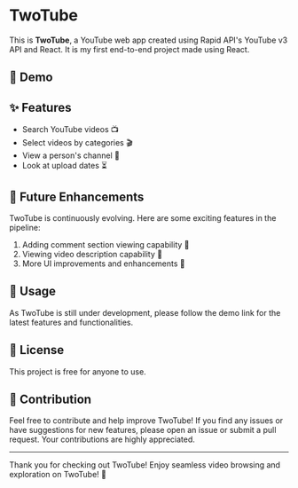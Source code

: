 # TwoTube

<!-- ![TwoTube Logo](https://your-project-logo-url.png) -->

This is **TwoTube**, a YouTube web app created using Rapid API's YouTube v3 API and React. It is my first end-to-end project made using React.

## 🚀 Demo

<!-- ![TwoTube Preview](https://your-preview-image-url.png) -->

<!-- Check out the live demo [here](https://your-live-demo-url.com). -->

## ✨ Features

- Search YouTube videos 📺
- Select videos by categories 🎬
- View a person's channel 👤
- Look at upload dates ⏳

## 🔮 Future Enhancements

TwoTube is continuously evolving. Here are some exciting features in the pipeline:

1. Adding comment section viewing capability 💬
2. Viewing video description capability 📝
3. More UI improvements and enhancements 🎨

## 📝 Usage

As TwoTube is still under development, please follow the demo link for the latest features and functionalities.

## 📄 License

This project is free for anyone to use.

## 🙏 Contribution

Feel free to contribute and help improve TwoTube! If you find any issues or have suggestions for new features, please open an issue or submit a pull request. Your contributions are highly appreciated.

---

Thank you for checking out TwoTube! Enjoy seamless video browsing and exploration on TwoTube! 🎉
